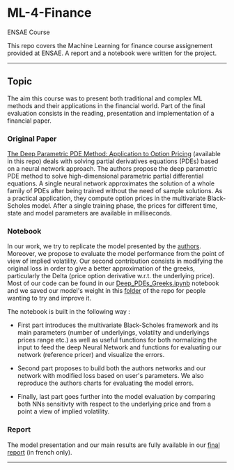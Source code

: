# ML-4-Finance
ENSAE Course


This repo covers the Machine Learning for finance course assignement provided at ENSAE. A report and a notebook were written for the project. 

---------------------------------------------------------------------------------------
## Topic

The aim this course was to present both traditional and complex ML methods and their applications in the financial world. Part of the final evaluation consists in the reading, presentation and implementation of a financial paper.

 ### Original Paper
 [The Deep Parametric PDE Method: Application to Option Pricing](https://arxiv.org/abs/2012.06211) (available in this repo) deals with solving partial derivatives equations (PDEs) based on a neural network approach. The authors propose the deep parametric PDE method to solve high-dimensional parametric partial differential equations. A single neural network approximates the solution of a whole family of PDEs after being trained without the need of sample solutions. As a practical application, they compute option prices in the multivariate Black-Scholes model. After a single training phase, the prices for different time, state and model parameters are available in milliseconds.
 
 
 ### Notebook 
 In our work, we try to replicate the model presented by the [authors](https://github.com/LWunderlich/DeepPDE). Moreover, we propose to evaluate the model performance from the point of view of implied volatility. Our second contribution consists in modifying the original loss in order to give a better approximation of the greeks, particularly the Delta (price option derivative w.r.t. the underlying price). Most of our code can be found in our [Deep_PDEs_Greeks.ipynb](https://github.com/Noureddineidir/ML-4-Finance/blob/6b0ef72fb3036fcb2c0ef78039a52764665c20af/Deep_PDEs_Greeks.ipynb) notebook and we saved our model's weight in this [folder](https://github.com/Noureddineidir/ML-4-Finance/tree/main/checkpoint) of the repo for people wanting to try and improve it.
 
The notebook is built in the following way : 
 * First part introduces the multivariate Black-Scholes framework and its main parameters (number of underlyings, volatilty and underlyings prices range etc.) as well as useful functions for both normalizing the input to feed the deep Neural Network and functions for evaluating our network (reference pricer) and visualize the errors.

* Second part proposes to build both the authors networks and our network with modified loss based on user's parameters. We also reproduce the authors charts for evaluating the model errors.

* Finally, last part goes further into the model evaluation by comparing both NNs sensitivty with respect to the underlying price and from a point a view of implied volatility.

### Report

The model presentation and our main results are fully available in our [final report](https://github.com/Noureddineidir/ML-4-Finance/blob/6b0ef72fb3036fcb2c0ef78039a52764665c20af/Rapport_OULID_SCHAEFFER_VIALARD.pdf) (in french only). 
 

---------------------------------------------------------------------------
